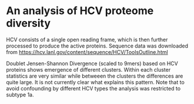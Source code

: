 # An analysis of HCV proteome diversity

HCV consists of a single open reading frame, which is then further processed to produce the active proteins. Sequence data was downloaded from https://hcv.lanl.gov/content/sequence/HCV/ToolsOutline.html

Doublet Jensen-Shannon Divergence (scaled to 9mers) based on HCV proteins shows emergence of different clusters. Within each cluster statistics are very similar while betweeen the clusters the differences are quite large. It is not currently clear what explains this pattern. Note that to avoid confounding by different HCV types the analysis was restricted to subtype 1a.
